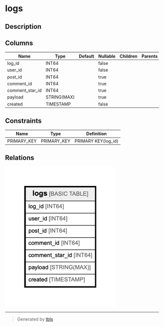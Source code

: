 # logs

## Description

## Columns

| Name | Type | Default | Nullable | Children | Parents | Comment |
| ---- | ---- | ------- | -------- | -------- | ------- | ------- |
| log_id | INT64 |  | false |  |  |  |
| user_id | INT64 |  | false |  |  |  |
| post_id | INT64 |  | true |  |  |  |
| comment_id | INT64 |  | true |  |  |  |
| comment_star_id | INT64 |  | true |  |  |  |
| payload | STRING(MAX) |  | true |  |  |  |
| created | TIMESTAMP |  | false |  |  |  |

## Constraints

| Name | Type | Definition |
| ---- | ---- | ---------- |
| PRIMARY_KEY | PRIMARY_KEY | PRIMARY KEY(log_id) |

## Relations

![er](logs.png)

---

> Generated by [tbls](https://github.com/k1LoW/tbls)
